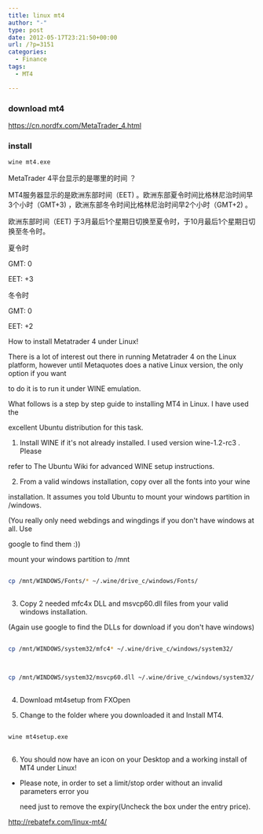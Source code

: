 ```yaml
---
title: linux mt4
author: "-"
type: post
date: 2012-05-17T23:21:50+00:00
url: /?p=3151
categories:
  - Finance
tags:
  - MT4

---
```

### download mt4

https://cn.nordfx.com/MetaTrader_4.html

### install

```bash
wine mt4.exe
```

MetaTrader 4平台显示的是哪里的时间 ？
  
MT4服务器显示的是欧洲东部时间（EET) 。欧洲东部夏令时间比格林尼治时间早3个小时（GMT+3) ，欧洲东部冬令时间比格林尼治时间早2个小时（GMT+2) 。

欧洲东部时间（EET) 于3月最后1个星期日切换至夏令时，于10月最后1个星期日切换至冬令时。

夏令时
  
GMT: 0
  
EET: +3
  
冬令时
  
GMT: 0
  
EET: +2
  
How to install Metatrader 4 under Linux!
  
There is a lot of interest out there in running Metatrader 4 on the Linux platform, however until Metaquotes does a native Linux version, the only option if you want
  
to do it is to run it under WINE emulation.

What follows is a step by step guide to installing MT4 in Linux. I have used the
  
excellent Ubuntu distribution for this task.

1) Install WINE if it's not already installed. I used version wine-1.2-rc3 . Please
  
refer to The Ubuntu Wiki for advanced WINE setup instructions.

2) From a valid windows installation, copy over all the fonts into your wine
  
installation. It assumes you told Ubuntu to mount your windows partition in /windows.
  
(You really only need webdings and wingdings if you don't have windows at all. Use
  
google to find them :))

mount your windows partition to /mnt

```bash
  
cp /mnt/WINDOWS/Fonts/* ~/.wine/drive_c/windows/Fonts/
  
```

3) Copy 2 needed mfc4x DLL and msvcp60.dll files from your valid windows installation.
  
(Again use google to find the DLLs for download if you don't have windows)

```bash
  
cp /mnt/WINDOWS/system32/mfc4* ~/.wine/drive_c/windows/system32/
  
```

```bash
  
cp /mnt/WINDOWS/system32/msvcp60.dll ~/.wine/drive_c/windows/system32/
  
```

4) Download mt4setup from FXOpen

5) Change to the folder where you downloaded it and Install MT4.

```bash
  
wine mt4setup.exe
  
```

6) You should now have an icon on your Desktop and a working install of MT4 under Linux!

  * Please note, in order to set a limit/stop order without an invalid parameters error you
  
    need just to remove the expiry(Uncheck the box under the entry price).

http://rebatefx.com/linux-mt4/